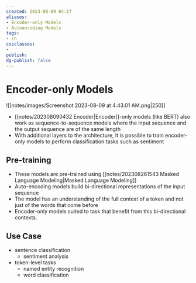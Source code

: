 ```yaml
---
created: 2023-08-09 04:17
aliases: 
- Encoder-only Models
- Autoencoding Models
tags:
- rn
cssclasses:
- 
publish:
dg-publish: false
---
```


<!-- 
tags: 
-->

<!--internal
parent:: [[202308090324 Generating Text with Transformers]]
child:: [[]]
related:: [[]]
-->

<!--external
- [ ] []()
-->

# Encoder-only Models

![[notes/images/Screenshot 2023-08-09 at 4.43.01 AM.png|250]]

- [[notes/202308090432 Encoder|Encoder]]-only models (like BERT) also work as sequence-to-sequence models where the input sequence and the output sequence are of the same length
- With additional layers to the architecture, It is possible to train encoder-only models to perform classification tasks such as sentiment 
## Pre-training

- These models are pre-trained using [[notes/202308261543 Masked Language Modeling|Masked Language Modeling]]
- Auto-encoding models build bi-directional representations of the input sequence
- The model has an understanding of the full context of a token and not just of the words that come before
- Encoder-only models suited to task that benefit from this bi-directional contexts. 
## Use Case

- sentence classification
	- sentiment analysis
- token-level tasks 
	- named entity recognition
	- word classification
